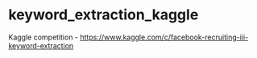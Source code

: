 keyword_extraction_kaggle
=========================

Kaggle competition - https://www.kaggle.com/c/facebook-recruiting-iii-keyword-extraction
